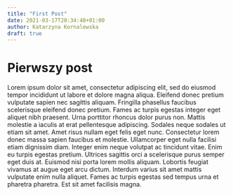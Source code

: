 ```yaml
---
title: "First Post"
date: 2021-03-17T20:34:48+01:00
author: Katarzyna Kornalewska
draft: true
---
```


# Pierwszy post

Lorem ipsum dolor sit amet, consectetur adipiscing elit, sed do eiusmod tempor incididunt ut labore 
et dolore magna aliqua. Eleifend donec pretium vulputate sapien nec sagittis aliquam. Fringilla 
phasellus faucibus scelerisque eleifend donec pretium. Fames ac turpis egestas integer eget aliquet 
nibh praesent. Urna porttitor rhoncus dolor purus non. Mattis molestie a iaculis at erat pellentesque 
adipiscing. Sodales neque sodales ut etiam sit amet. Amet risus nullam eget felis eget nunc. 
Consectetur lorem donec massa sapien faucibus et molestie. Ullamcorper eget nulla facilisi 
etiam dignissim diam. Integer enim neque volutpat ac tincidunt vitae. Enim eu turpis egestas 
pretium. Ultrices sagittis orci a scelerisque purus semper eget duis at. Euismod nisi porta 
lorem mollis aliquam. Lobortis feugiat vivamus at augue eget arcu dictum. Interdum varius sit 
amet mattis vulputate enim nulla aliquet. Fames ac turpis egestas sed tempus urna et pharetra 
pharetra. Est sit amet facilisis magna.
